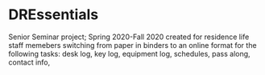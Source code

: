 # DREssentials
Senior Seminar project; Spring 2020-Fall 2020
created for residence life staff memebers
switching from paper in binders to an online format for the following tasks:
        desk log,
        key log,
        equipment log,
        schedules,
        pass along,
        contact info,
